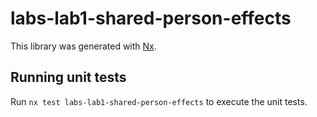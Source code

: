 # labs-lab1-shared-person-effects

This library was generated with [Nx](https://nx.dev).

## Running unit tests

Run `nx test labs-lab1-shared-person-effects` to execute the unit tests.
